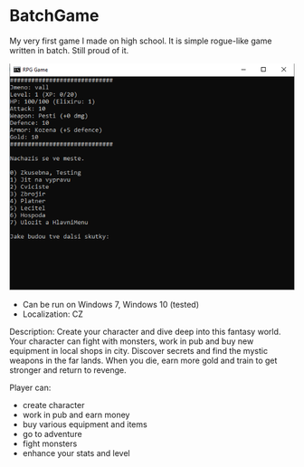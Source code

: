 # BatchGame
My very first game I made on high school. It is simple rogue-like game written in batch. Still proud of it.

![Preview](./screenshot.png?raw=true "Preview of the game")

- Can be run on Windows 7, Windows 10 (tested)
- Localization: CZ

Description:
  Create your character and dive deep into this fantasy world. Your character can fight with monsters, work in pub and buy new equipment in local shops in city. Discover secrets and find the mystic weapons in the far lands.
  When you die, earn more gold and train to get stronger and return to revenge.
  
Player can:
  - create character
  - work in pub and earn money
  - buy various equipment and items
  - go to adventure
  - fight monsters
  - enhance your stats and level
